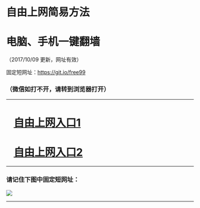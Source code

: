 ﻿# 自由上网简易方法

# 电脑、手机一键翻墙

（2017/10/09 更新，网址有效）

固定短网址：https://git.io/free99

### （微信如打不开，请转到浏览器打开）


***





# &nbsp;&nbsp; <a href="http://ft246754924.fwq-tz-1001.info/fwqtz01.html?t=100900132032 " target="_blank">自由上网入口1</a>
# &nbsp;&nbsp; <a href="http://ft2785918976.fwq-tz-1002.info/fwqtz02.html?t=100900112669 " target="_blank">自由上网入口2</a>
***

### 请记住下图中固定短网址：

<img src="https://s3-us-west-2.amazonaws.com/fwq-1001/yjfq-20170905okok.png" /> 


***

